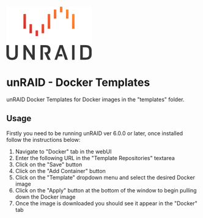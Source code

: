 ![unraid](assets/unraid-logo.png)

# unRAID - Docker Templates
unRAID Docker Templates for Docker images in the "templates" folder.

## Usage

Firstly you need to be running unRAID ver 6.0.0 or later, once installed follow the instructions below:

1. Navigate to "Docker" tab in the webUI
2. Enter the following URL in the "Template Repositories" textarea
3. Click on the "Save" button
4. Click on the "Add Container" button
5. Click on the "Template" dropdown menu and select the desired Docker image
6. Click on the "Apply" button at the bottom of the window to begin pulling down the Docker image
7. Once the image is downloaded you should see it appear in the "Docker" tab
